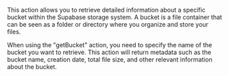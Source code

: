 This action allows you to retrieve detailed information about a specific bucket within the Supabase storage system. A bucket is a file container that can be seen as a folder or directory where you organize and store your files.

When using the "getBucket" action, you need to specify the name of the bucket you want to retrieve. This action will return metadata such as the bucket name, creation date, total file size, and other relevant information about the bucket.